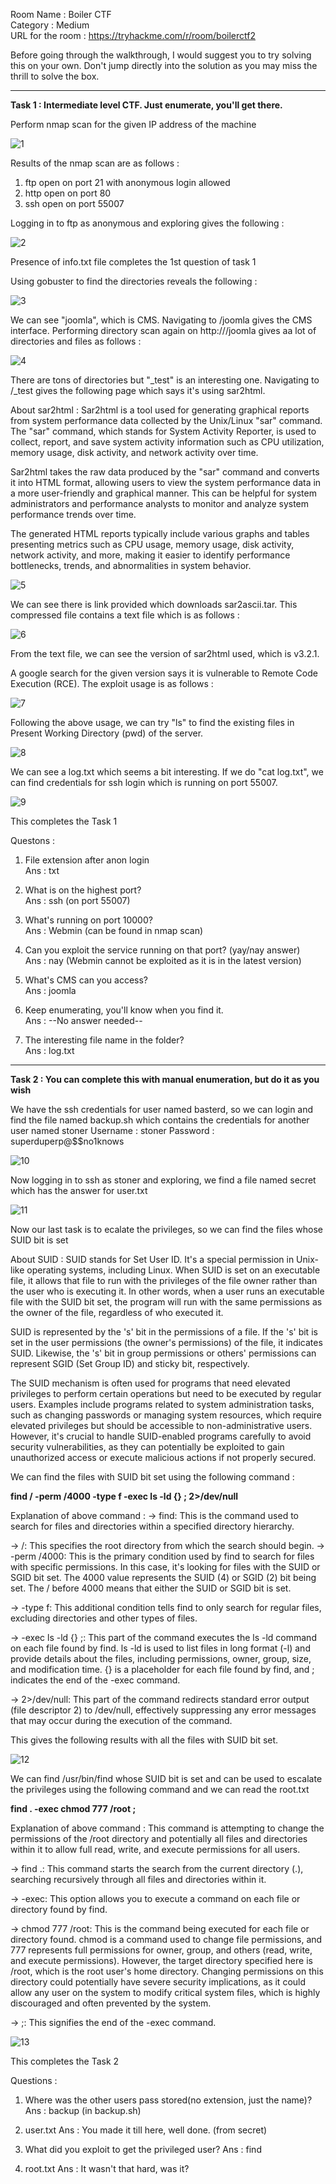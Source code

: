 Room Name : Boiler CTF  
Category : Medium  
URL for the room : https://tryhackme.com/r/room/boilerctf2  

Before going through the walkthrough, I would suggest you to try solving this on your own. Don't jump directly into the solution as you may miss the thrill to solve the box.

-------------------------------------------------------------------------------------------

**Task 1 : Intermediate level CTF. Just enumerate, you'll get there.**

Perform nmap scan for the given IP address of the machine


![1](https://github.com/ankushkaudi/TryHackMe-Walkthroughs/assets/111695465/c22241be-745d-4659-8943-f878f20268cd)

Results of the nmap scan are as follows :
1. ftp open on port 21 with anonymous login allowed
2. http open on port 80
3. ssh open on port 55007

Logging in to ftp as anonymous and exploring gives the following :

![2](https://github.com/ankushkaudi/TryHackMe-Walkthroughs/assets/111695465/623da5ce-9555-4df6-9968-f7651f30b195)

Presence of info.txt file completes the 1st question of task 1

Using gobuster to find the directories reveals the following : 

![3](https://github.com/ankushkaudi/TryHackMe-Walkthroughs/assets/111695465/c2335a6d-4375-45ed-aba4-a7c2490338ea)

We can see "joomla", which is CMS. Navigating to /joomla gives the CMS interface. Performing directory scan again on http://<ip>/joomla gives aa lot of directories and files as follows : 

![4](https://github.com/ankushkaudi/TryHackMe-Walkthroughs/assets/111695465/c776d510-1b89-4e76-bfb0-cdd8d3303d5c)

There are tons of directories but "_test" is an interesting one. Navigating to /_test gives the following page which says it's using sar2html.

About sar2html : 
Sar2html is a tool used for generating graphical reports from system performance data collected by the Unix/Linux "sar" command. The "sar" command, which stands for System Activity Reporter, is used to collect, report, and save system activity information such as CPU utilization, memory usage, disk activity, and network activity over time.

Sar2html takes the raw data produced by the "sar" command and converts it into HTML format, allowing users to view the system performance data in a more user-friendly and graphical manner. This can be helpful for system administrators and performance analysts to monitor and analyze system performance trends over time.

The generated HTML reports typically include various graphs and tables presenting metrics such as CPU usage, memory usage, disk activity, network activity, and more, making it easier to identify performance bottlenecks, trends, and abnormalities in system behavior.

![5](https://github.com/ankushkaudi/TryHackMe-Walkthroughs/assets/111695465/ded7440f-a3db-4ad5-8f87-2b452ccbc066)

We can see there is link provided which downloads sar2ascii.tar. This compressed file contains a text file which is as follows :

![6](https://github.com/ankushkaudi/TryHackMe-Walkthroughs/assets/111695465/655dc646-0c9d-48c5-be1a-d53fd5483887)

From the text file, we can see the version of sar2html used, which is v3.2.1.

A google search for the given version says it is vulnerable to Remote Code Execution (RCE). The exploit usage is as follows : 

![7](https://github.com/ankushkaudi/TryHackMe-Walkthroughs/assets/111695465/3a315cbc-4daa-4eaf-bd0f-5bc54738d087)

Following the above usage, we can try "ls" to find the existing files in Present Working Directory (pwd) of the server.

![8](https://github.com/ankushkaudi/TryHackMe-Walkthroughs/assets/111695465/99888dcd-a76b-4d5c-9d41-7460d3705b65)

We can see a log.txt which seems a bit interesting. If we do "cat log.txt", we can find credentials for ssh login which is running on port 55007.

![9](https://github.com/ankushkaudi/TryHackMe-Walkthroughs/assets/111695465/7f49ea19-e7a9-4186-b015-eda398514334)

This completes the Task 1

Questons : 

1. File extension after anon login  
Ans : txt

2. What is on the highest port?  
Ans : ssh (on port 55007)

3. What's running on port 10000?  
Ans : Webmin (can be found in nmap scan)

4. Can you exploit the service running on that port? (yay/nay answer)  
Ans : nay (Webmin cannot be exploited as it is in the latest version)

5. What's CMS can you access?  
Ans : joomla

6. Keep enumerating, you'll know when you find it.  
Ans : --No answer needed--

7. The interesting file name in the folder?  
Ans : log.txt

-----------------------------------------------------------------------------------------------------------------------------

**Task 2 : You can complete this with manual enumeration, but do it as you wish**

We have the ssh credentials for user named basterd, so we can login and find the file named backup.sh which contains the credentials for another user named stoner
Username : stoner
Password : superduperp@$$no1knows

![10](https://github.com/ankushkaudi/TryHackMe-Walkthroughs/assets/111695465/2b8cd446-5bf3-4fa7-b87c-8978f173cd55)

Now logging in to ssh as stoner and exploring, we find a file named secret which has the answer for user.txt

![11](https://github.com/ankushkaudi/TryHackMe-Walkthroughs/assets/111695465/5afe8a85-b965-48e0-96b0-0f7ec7eb5f2d)

Now our last task is to ecalate the privileges, so we can find the files whose SUID bit is set

About SUID : 
SUID stands for Set User ID. It's a special permission in Unix-like operating systems, including Linux. When SUID is set on an executable file, it allows that file to run with the privileges of the file owner rather than the user who is executing it. In other words, when a user runs an executable file with the SUID bit set, the program will run with the same permissions as the owner of the file, regardless of who executed it.

SUID is represented by the 's' bit in the permissions of a file. If the 's' bit is set in the user permissions (the owner's permissions) of the file, it indicates SUID. Likewise, the 's' bit in group permissions or others' permissions can represent SGID (Set Group ID) and sticky bit, respectively.

The SUID mechanism is often used for programs that need elevated privileges to perform certain operations but need to be executed by regular users. Examples include programs related to system administration tasks, such as changing passwords or managing system resources, which require elevated privileges but should be accessible to non-administrative users. However, it's crucial to handle SUID-enabled programs carefully to avoid security vulnerabilities, as they can potentially be exploited to gain unauthorized access or execute malicious actions if not properly secured.

We can find the files with SUID bit set using the following command : 

**find / -perm /4000 -type f -exec ls -ld {} \; 2>/dev/null**

Explanation of above command : 
-> find: This is the command used to search for files and directories within a specified directory hierarchy.

-> /: This specifies the root directory from which the search should begin.
-> -perm /4000: This is the primary condition used by find to search for files with specific permissions. In this case, it's looking for files with the SUID or SGID bit set. The 4000 value represents the SUID (4) or SGID (2) bit being set. The / before 4000 means that either the SUID or SGID bit is set.

-> -type f: This additional condition tells find to only search for regular files, excluding directories and other types of files.

-> -exec ls -ld {} \;: This part of the command executes the ls -ld command on each file found by find. ls -ld is used to list files in long format (-l) and provide details about the files, including permissions, owner, group, size, and modification time. {} is a placeholder for each file found by find, and \; indicates the end of the -exec command.

-> 2>/dev/null: This part of the command redirects standard error output (file descriptor 2) to /dev/null, effectively suppressing any error messages that may occur during the execution of the command.

This gives the following results with all the files with SUID bit set.

![12](https://github.com/ankushkaudi/TryHackMe-Walkthroughs/assets/111695465/f288a424-8c06-44a2-9fda-66abb2e8b4bf)

We can find /usr/bin/find whose SUID bit is set and can be used to escalate the privileges using the following command and we can read the root.txt

**find . -exec chmod 777 /root \;**

Explanation of above command : 
This command is attempting to change the permissions of the /root directory and potentially all files and directories within it to allow full read, write, and execute permissions for all users. 

-> find .: This command starts the search from the current directory (.), searching recursively through all files and directories within it.

-> -exec: This option allows you to execute a command on each file or directory found by find.

-> chmod 777 /root: This is the command being executed for each file or directory found. chmod is a command used to change file permissions, and 777 represents full permissions for owner, group, and others (read, write, and execute permissions). However, the target directory specified here is /root, which is the root user's home directory. Changing permissions on this directory could potentially have severe security implications, as it could allow any user on the system to modify critical system files, which is highly discouraged and often prevented by the system.

-> \;: This signifies the end of the -exec command.

![13](https://github.com/ankushkaudi/TryHackMe-Walkthroughs/assets/111695465/3cc861ce-569a-4ea9-a55f-85df9584cdf0)

This completes the Task 2

Questions : 

1. Where was the other users pass stored(no extension, just the name)?
Ans : backup (in backup.sh)

2. user.txt
Ans : You made it till here, well done. (from secret)

3. What did you exploit to get the privileged user?
Ans : find

4. root.txt
Ans : It wasn't that hard, was it?  







